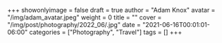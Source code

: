 +++
showonlyimage = false
draft = true
author = "Adam Knox"
avatar = "/img/adam_avatar.jpeg"
weight = 0
title = ""
cover = "/img/post/photography/2022_06/.jpg"
date = "2021-06-16T00:01:01-06:00"
categories = ["Photography", "Travel"]
tags = []
+++
<!--more-->

